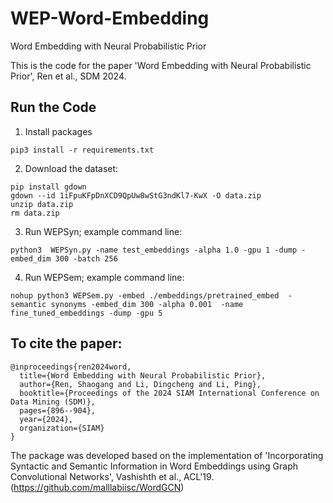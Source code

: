 # WEP-Word-Embedding
Word Embedding with Neural Probabilistic Prior

This is the code for the paper 'Word Embedding with Neural Probabilistic Prior', Ren et al., SDM 2024.


## Run the Code

1. Install packages
```
pip3 install -r requirements.txt
```

2. Download the dataset:
```
pip install gdown
gdown --id 1iFpuKFpDnXCD9QpUw8wStG3ndKl7-KwX -O data.zip
unzip data.zip
rm data.zip
```
3. Run WEPSyn; example command line: 
```
python3  WEPSyn.py -name test_embeddings -alpha 1.0 -gpu 1 -dump -embed_dim 300 -batch 256
```
4. Run WEPSem; example command line: 
```
nohup python3 WEPSem.py -embed ./embeddings/pretrained_embed  -semantic synonyms -embed_dim 300 -alpha 0.001  -name fine_tuned_embeddings -dump -gpu 5
```


## To cite the paper:
```
@inproceedings{ren2024word,
  title={Word Embedding with Neural Probabilistic Prior},
  author={Ren, Shaogang and Li, Dingcheng and Li, Ping},
  booktitle={Proceedings of the 2024 SIAM International Conference on Data Mining (SDM)},
  pages={896--904},
  year={2024},
  organization={SIAM}
}
```

The package was developed based on the implementation of 'Incorporating Syntactic and Semantic Information in Word Embeddings using Graph Convolutional Networks', Vashishth et al., ACL'19.
(https://github.com/malllabiisc/WordGCN)

